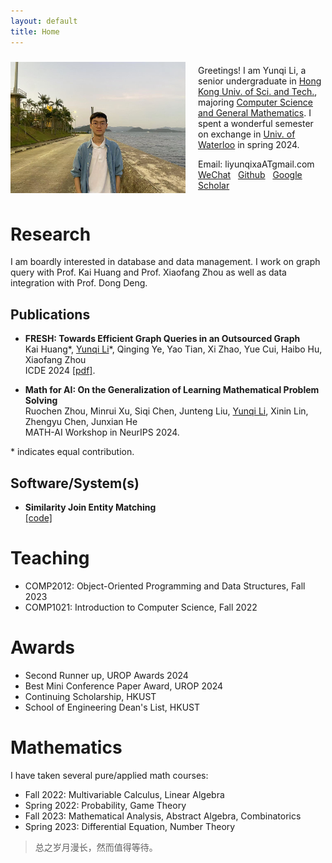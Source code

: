 ```yaml
---
layout: default
title: Home
---
```


<div style="display: flex; align-items: center;">
    <img src="./images/me.jpg" alt="Description of Image" style="width: 280px; height: auto; margin-right: 20px;">
    <div>
    	<p>Greetings! I am Yunqi Li, a senior undergraduate in <a href="https://hkust.edu.hk/">Hong Kong Univ. of Sci. and Tech.</a>, majoring <a href="https://cse.hkust.edu.hk/bsc/">Computer Science and General Mathematics</a>. I spent a wonderful semester on exchange in <a href="https://uwaterloo.ca/">Univ. of Waterloo</a> in spring 2024.</p>
      <p>Email: liyunqixaATgmail.com &nbsp; <a href="./images/wechat.jpg">WeChat</a> &nbsp; <a href="https://github.com/EricLYunqi">Github</a> &nbsp; <a href="https://scholar.google.com/citations?user=S9cOeVAAAAAJ&hl=zh-CN">Google Scholar</a></p>
    </div>
</div>

# **Research**

I am boardly interested in database and data management. I work on graph query with Prof. Kai Huang and Prof. Xiaofang Zhou as well as data integration with Prof. Dong Deng. 

## **Publications**
- **FRESH: Towards Efficient Graph Queries in an Outsourced Graph** <br />Kai Huang\*, <u>Yunqi Li</u>\*, Qinging Ye, Yao Tian, Xi Zhao, Yue Cui, Haibo Hu, Xiaofang Zhou <br />ICDE 2024 [[pdf]](papers/FRESH_Towards_Efficient_Graph_Queries_in_an_Outsourced_Graph.pdf). 

- **Math for AI: On the Generalization of Learning Mathematical Problem Solving**  <br />Ruochen Zhou, Minrui Xu, Siqi Chen, Junteng Liu, <u>Yunqi Li</u>, Xinin Lin, Zhengyu Chen, Junxian He <br />MATH-AI Workshop in NeurIPS 2024.
  

\* indicates equal contribution.

## **Software/System(s)**
- **Similarity Join Entity Matching** <br />[[code]](https://github.com/rutgers-db/EntityBlockingBySimilarityJoins)

# **Teaching**
- COMP2012: Object-Oriented Programming and Data Structures, Fall 2023
- COMP1021: Introduction to Computer Science, Fall 2022

# **Awards**
- Second Runner up, UROP Awards 2024
- Best Mini Conference Paper Award, UROP 2024
- Continuing Scholarship, HKUST
- School of Engineering Dean's List, HKUST

# **Mathematics**
I have taken several pure/applied math courses:
- Fall 2022: Multivariable Calculus, Linear Algebra
- Spring 2022: Probability, Game Theory
- Fall 2023: Mathematical Analysis, Abstract Algebra, Combinatorics
- Spring 2023: Differential Equation, Number Theory

> 总之岁月漫长，然而值得等待。